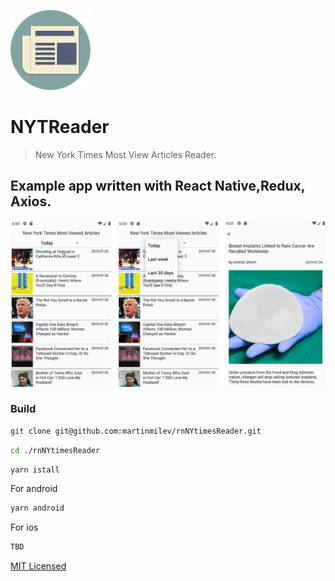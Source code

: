 ![](https://raw.githubusercontent.com/martinmilev/rnNYtimesReader/master/android/app/src/main/res/mipmap-hdpi/ic_launcher.png)
# NYTReader
> New York Times Most View Articles Reader.
## Example app written with React Native,Redux, Axios.

![](https://raw.githubusercontent.com/martinmilev/rnNYtimesReader/master/assets/screenshots.png)

### Build

```sh
git clone git@github.com:martinmilev/rnNYtimesReader.git
```

```sh
cd ./rnNYtimesReader
```

```sh
yarn istall
```

For android

```sh
yarn android
```

For ios

```sh
TBD
```

[MIT Licensed](https://github.com/martinmilev/rnNYtimesReader/blob/master/LICENSE)
